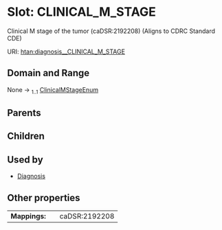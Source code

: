 
# Slot: CLINICAL_M_STAGE

Clinical M stage of the tumor (caDSR:2192208) (Aligns to CDRC Standard CDE)

URI: [htan:diagnosis__CLINICAL_M_STAGE](https://w3id.org/htan/diagnosis__CLINICAL_M_STAGE)


## Domain and Range

None &#8594;  <sub>1..1</sub> [ClinicalMStageEnum](ClinicalMStageEnum.md)

## Parents


## Children


## Used by

 * [Diagnosis](Diagnosis.md)

## Other properties

|  |  |  |
| --- | --- | --- |
| **Mappings:** | | caDSR:2192208 |